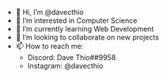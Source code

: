 - 👋 Hi, I’m @davecthio
- 👀 I’m interested in Computer Science
- 🌱 I’m currently learning Web Development
- 💞️ I’m looking to collaborate on new projects
- 📫 How to reach me:
  - Discord: Dave Thio##9958
  - Instagram: @davecthio

<!---
davethio/davethio is a ✨ special ✨ repository because its `README.md` (this file) appears on your GitHub profile.
You can click the Preview link to take a look at your changes.
--->
